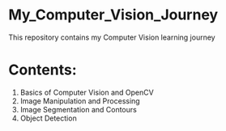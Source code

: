 # My_Computer_Vision_Journey
This repository contains my Computer Vision learning journey
  
# Contents:
1. Basics of Computer Vision and OpenCV
2. Image Manipulation and Processing
3. Image Segmentation and Contours
4. Object Detection 
